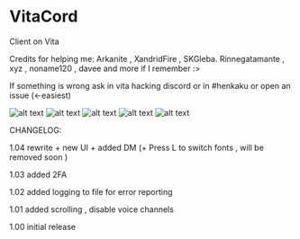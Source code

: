 # VitaCord

Client on Vita


Credits for helping me: Arkanite , XandridFire , SKGleba. Rinnegatamante , xyz , noname120 , davee and more if I remember :>

If something is wrong ask in vita hacking discord or in #henkaku or open an issue (<-easiest)

![alt text](http://jaynapps.com/imgupload/uploads/420a10028d4b4a285ddedd10202dc58a.jpg)
![alt text](http://jaynapps.com/imgupload/uploads/5c5171747ca6a7b79ae6988670fd2e44.jpg)
![alt text](http://jaynapps.com/imgupload/uploads/95f4a04c7e5fd6546f3cbc0a536b3438.jpg)
![alt text](http://jaynapps.com/imgupload/uploads/7a9dea564045c7c5672a896f1f445537.jpg)
![alt text](http://jaynapps.com/imgupload/uploads/35c874c93e221a29512a6f98fa5685cb.jpg)

CHANGELOG:

1.04 rewrite + new UI + added DM (+ Press L to switch fonts , will be removed soon )

1.03 added 2FA

1.02 added logging to file for error reporting

1.01 added scrolling , disable voice channels

1.00 initial release
